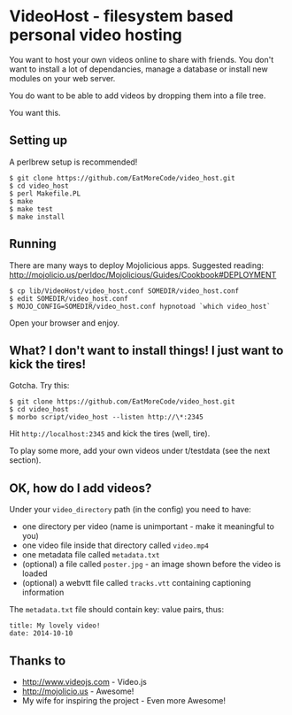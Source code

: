 VideoHost - filesystem based personal video hosting
===================================================

You want to host your own videos online to share with friends. You don't want
to install a lot of dependancies, manage a database or install new modules on
your web server.

You do want to be able to add videos by dropping them into a file tree.

You want this.

Setting up
----------

A perlbrew setup is recommended!

    $ git clone https://github.com/EatMoreCode/video_host.git
    $ cd video_host
    $ perl Makefile.PL
    $ make
    $ make test
    $ make install


Running
-------

There are many ways to deploy Mojolicious apps. Suggested reading:
http://mojolicio.us/perldoc/Mojolicious/Guides/Cookbook#DEPLOYMENT

    $ cp lib/VideoHost/video_host.conf SOMEDIR/video_host.conf
    $ edit SOMEDIR/video_host.conf
    $ MOJO_CONFIG=SOMEDIR/video_host.conf hypnotoad `which video_host`

Open your browser and enjoy.

What? I don't want to install things! I just want to kick the tires!
--------------------------------------------------------------------

Gotcha. Try this:

    $ git clone https://github.com/EatMoreCode/video_host.git
    $ cd video_host
    $ morbo script/video_host --listen http://\*:2345

Hit `http://localhost:2345` and kick the tires (well, tire).

To play some more, add your own videos under t/testdata (see the next
section).

OK, how do I add videos?
------------------------

Under your `video_directory` path (in the config) you need to have:

* one directory per video (name is unimportant - make it meaningful to you)
* one video file inside that directory called `video.mp4`
* one metadata file called `metadata.txt`
* (optional) a file called `poster.jpg` - an image shown before the video is loaded
* (optional) a webvtt file called `tracks.vtt` containing captioning information

The `metadata.txt` file should contain key: value pairs, thus:

    title: My lovely video!
    date: 2014-10-10

Thanks to
---------

* http://www.videojs.com - Video.js
* http://mojolicio.us - Awesome!
* My wife for inspiring the project - Even more Awesome!
